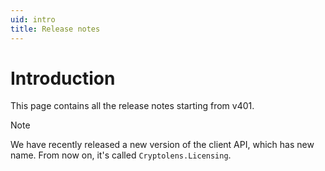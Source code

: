 ```yaml
---
uid: intro
title: Release notes
---
```


# Introduction

This page contains all the release notes starting from v401.

> [!NOTE]
> We have recently released a new version of the client API, which has new name. From now on, it's called `Cryptolens.Licensing`.